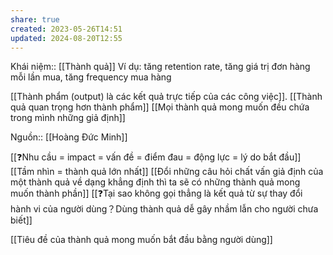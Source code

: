 ```yaml
---
share: true
created: 2023-05-26T14:51
updated: 2024-08-20T12:55
---
```

Khái niệm:: [[Thành quả]]
Ví dụ: tăng retention rate, tăng giá trị đơn hàng mỗi lần mua, tăng frequency mua hàng

[[Thành phẩm (output) là các kết quả trực tiếp của các công việc]]. [[Thành quả quan trọng hơn thành phẩm]]
[[Mọi thành quả mong muốn đều chứa trong mình những giả định]]

Nguồn:: [[Hoàng Đức Minh]]

[[❓Nhu cầu = impact = vấn đề = điểm đau = động lực = lý do bắt đầu]]
[[Tầm nhìn = thành quả lớn nhất]]
[[Đổi những câu hỏi chất vấn giả định của một thành quả về dạng khẳng định thì ta sẽ có những thành quả mong muốn thành phần]]
[[❓Tại sao không gọi thẳng là kết quả từ sự thay đổi hành vi của người dùng？Dùng thành quả dễ gây nhầm lẫn cho người chưa biết]] 

[[Tiêu đề của thành quả mong muốn bắt đầu bằng người dùng]] 